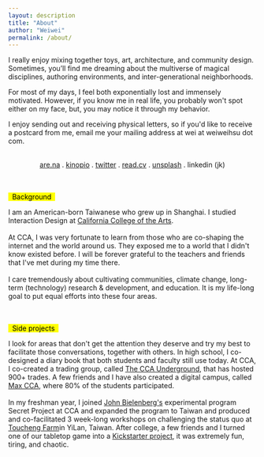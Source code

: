 ```yaml
---
layout: description
title: "About"
author: "Weiwei"
permalink: /about/
---
```


I really enjoy mixing together toys, art, architecture, and community design. Sometimes, you’ll find me dreaming about the multiverse of magical disciplines, authoring environments, and inter-generational neighborhoods.

For most of my days, I feel both exponentially lost and immensely motivated. However, if you know me in real life, you probably won't spot either on my face, but, you may notice it through my behavior.

I enjoy sending out and receiving physical letters, so if you'd like to receive a postcard from me, email me your mailing address at wei at weiweihsu dot com.

<br>

<div class="collection-bodypart" style="text-align: center;">
<a href="https://www.are.na/weiwei-xu">are.na</a> . <a href="https://kinopio.club/environments-that-raise-people-s-aspirations-YeTbfSf7_o-Vz5i7XhPtx">kinopio</a> . <a href="https://twitter.com/weiweiwei33">twitter</a> . <a href="https://read.cv/weiweiwei33">read.cv</a> . <a href="https://unsplash.com/@weiweiwei33">unsplash</a> . linkedin (jk)
</div>
<br><br>

<mark> &nbsp; Background &nbsp; </mark>

<div class="collection-bodypart">
I am an American-born Taiwanese who grew up in Shanghai. I studied Interaction Design at <a href="https://www.cca.edu">California College of the Arts</a>.
<br><br>
At CCA, I was very fortunate to learn from those who are co-shaping the internet and the world around us. They exposed me to a world that I didn't know existed before. I will be forever grateful to the teachers and friends that I've met during my time there.
<br><br>
I care tremendously about cultivating communities, climate change, long-term (technology) research & development, and education. It is my life-long goal to put equal efforts into these four areas.

</div>

<!-- <br><br>
<mark> &nbsp; Breaks &nbsp; </mark>

<div class="collection-bodypart">
In the Summer and Winter of 2015, I joined an accelerator and co-working space, <a href="http://www.thexnode.com">XNode</a>, as their first Design Intern and San Francisco representative in Shanghai. During my time there, I initiated and delivered weekly design digests to the team for internal growth, produced creative promotional materials, and wrote articles for their publication for external use as well. Through those commitments, I learned to facilitate the conversations that we as a team would want to have, because what people act on depends on what people converse about.

In Summer of 2017, I was an Interaction Design intern at <a href="https://www.fjordnet.com">Fjord</a>. During my time there, I focused on researching and modeling information systems for medical and government sectors.
</div> -->

<br><br>
<mark> &nbsp; Side projects &nbsp; </mark>

<div class="collection-bodypart">
I look for areas that don't get the attention they deserve and try my best to facilitate those conversations, together with others. In high school, I co-designed a diary book that both students and faculty still use today. At CCA, I co-created a trading group, called <a href="https://www.facebook.com/groups/1628063617472760/">The CCA Underground</a>, that has hosted 900+ trades. A few friends and I have also created a digital campus, called <a href="https://blog.usejournal.com/behind-ccas-unofficial-mascot-da63d68f15c?gi=40244c6e1129">Max CCA</a>, where 80% of the students participated.
<br><br>
In my freshman year, I joined <a href="http://www.aiga.org/video-medalist-john-bielenberg">John Bielenberg's</a> experimental program Secret Project at CCA and expanded the program to Taiwan and produced and co-facilitated 3 week-long workshops on challenging the status quo at <a href="https://taiwaneverything.cc/2016/08/19/toucheng-farm/">Toucheng Farm</a>in YiLan, Taiwan. After college, a few friends and I turned one of our tabletop game into a <a href="https://www.kickstarter.com/projects/weiweihsu/quickstarterbbcube-a-shouting-game-for-civilized-p">Kickstarter project</a>, it was extremely fun, tiring, and chaotic.
</div>
